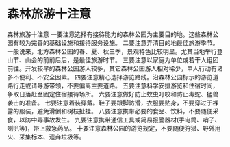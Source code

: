 # 森林旅游十注意
森林旅游十注意
一要注意选择有接待能力的森林公园为主要目的地。这些森林公园有较为完善的基础设施和接待服务设施。
二要注意弄清目的地最佳旅游季节。一般说来，北方森林公园的春、夏、秋三季，景观特色比较明显。尤其当地举行登山节、山会的前前后后，是最佳旅游时节。
三要注意以家庭为单位或若干人组团前往。开发较早的森林公园游人较多，其它森林公园游人相对稀少，单人行动有诸多不便利、不安全因素。
四要注意精心选择游览路线。沿森林公园标示的游览道路行走或请导游带领，不要偏离主要道路。
五要注意科学安排游览和住宿时间，争取日落赶至固定住宿接待场所。
六要注意做好防止蚊虫叮咬和防止毒蛇、猛兽袭击的准备。
七要注意着装穿戴。鞋子要跟脚防滑，衣服要贴身，不要穿过于裸露的服装，避免滑倒和树枝扯挂。
八要注意携带必要的食品、饮料，不要随便采食，以防中毒事故发生。
九要注意携带通信工具或简易报警器材(手电筒、哨子、喇叭等)，带上救急药品。
十要注意森林公园的游览规定，不要随便狩猎、野外用火、采集标本、遗弃垃圾等。
